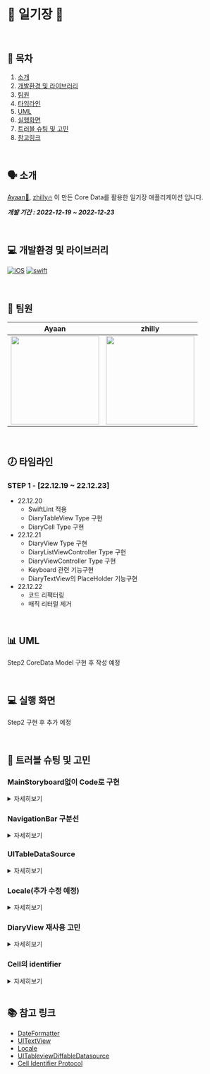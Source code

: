 # 📔 일기장 📔
<br>

## 📜 목차
1. [소개](#-소개)
2. [개발환경 및 라이브러리](#-개발환경-및-라이브러리)
3. [팀원](#-팀원)
4. [타임라인](#-타임라인)
5. [UML](#-UML)
6. [실행화면](#-실행-화면)
7. [트러블 슈팅 및 고민](#-트러블-슈팅-및-고민)
8. [참고링크](#-참고-링크)

<br>

## 🗣 소개
[Ayaan🦖](https://github.com/oneStar92), [zhilly🔥](https://github.com/zhilly11) 이 만든 Core Data를 활용한 일기장 애플리케이션 입니다.

***개발 기간 : 2022-12-19 ~ 2022-12-23***

<br>

## 💻 개발환경 및 라이브러리
[![iOS](https://img.shields.io/badge/iOS_Deployment_Target-15.0-blue)]()
[![swift](https://img.shields.io/badge/Xcode_Compatible-9.3-orange)]()

<br>

## 🧑 팀원
|Ayaan|zhilly|
|:---:|:---:|
|<img src= "https://i.imgur.com/Unq1bdd.png" width ="200"/>|<img src = "https://i.imgur.com/UGDRDhT.png" width=200 height=200>|

<br>

## 🕖 타임라인

### STEP 1 - [22.12.19 ~ 22.12.23]
- 22.12.20
    - SwiftLint 적용
    - DiaryTableView Type 구현
    - DiaryCell Type 구현
- 22.12.21
    - DiaryView Type 구현
    - DiaryListViewController Type 구현
    - DiaryViewController Type 구현
    - Keyboard 관련 기능구현
    - DiaryTextView의 PlaceHolder 기능구현
- 22.12.22
    - 코드 리팩터링
    - 매직 리터럴 제거

<br>

## 📊 UML
Step2 CoreData Model 구현 후 작성 예정

<br>

## 💻 실행 화면
Step2 구현 후 추가 예정


<br>

## 🎯 트러블 슈팅 및 고민

### **MainStoryboard없이 Code로 구현**

<details>
<summary>자세히보기</summary>
<div markdown="1">
    
- 요구사항에 코드로만 UI를 작성하라는 문구가 있어서 시도해보았습니다.
    1. Main.storyboard 삭제
    2. info.plist에서 storyboard관련 삭제
    3. SceneDelegate에서 ViewController로 이동할 수 있도록 RootViewController 설정

- 이와 같이 진행하고 실행시에 Main스토리보드 관련하여 에러가 뜨는 것을 확인했습니다
    1. 프로젝트 설정에서 Info탭에서 추가로 StoryBoard관련해서 삭제
    2. Build Settings에서 main storyboard관련 삭제 ![](https://i.imgur.com/6IpdAis.png)

- 위의 추가 과정을 통해 Main 스토리보드 없이 프로젝트를 진행할 수 있었습니다!
        
</div>
</details>

### **NavigationBar 구분선**

<details>
<summary>자세히보기</summary>
<div markdown="1">
    
- MainStoryboard가 없이 코드로만 UI를 구성해 봤습니다. `NavigationController`및 `rootViewController`를 `SceneDelegate`에서 인스턴스화 해주어서 첫 화면이 보여지게 구현해 봤습니다. 하지만 iOS 15부터 NavigationBar의 디자인이 수정되어 구분선이 보이지 않는 현상이 발생했습니다.
- `UINavigationBarAppearance`를 인스턴스화 한 후 `configureWithOpaqueBackground()`메서드로 현재 테마에 적합한 불투명한 bar appearance object로 구성한 뒤 `NavigationController.navigationBar`에 `standardAppearance`및 `scrollEdgeAppearance`에 할당해 줌으로 이전에 발생한 문제를 해결했습니다.
    
<details>
<summary>코드 보기</summary>
<div markdown="1">
    
```swift!
let navigationController = UINavigationController(rootViewController: mainViewController)
let navigationBarAppearance = UINavigationBarAppearance()
navigationBarAppearance.configureWithOpaqueBackground()
        
navigationController.navigationBar.standardAppearance = navigationBarAppearance
navigationController.navigationBar.scrollEdgeAppearance = navigationBarAppearance
```
    
</div>
</details>
</div>
</details>

### **UITableDataSource**

<details>
<summary>자세히보기</summary>
<div markdown="1">
    
- `TableView`의 `DataSource`로 `UITableViewDiffableDataSource`를 사용했습니다. `UITableViewDiffableDataSource`의 경우 `ItemIdentifier`가 `Hashable`해야했으며 `ItemIdentifier`에 해당하는 `Diary` Type은 `Hashable`하지 못하는 문제가 발생했습니다.
- `Diary` Type이 인스턴스화 될 때 프로퍼티로 `UUID`를 할당해 줌으로 해당 문제를 해결했습니다.
- `Diary` Type이 `UUID`를 프로퍼티로 가지고 있는 것이 좋은 방향성인지 많은 고민을 했으나 추후 `CoreData`에서 검색등의 작업을 할때도 이러한 프로퍼티가 있으면 좋을 것 같다고 판단했습니다.

</div>
</details>


### **Locale(추가 수정 예정)**

<details>
<summary>자세히보기</summary>
<div markdown="1">
    
- 지역 및 언어에 맞는 작성일자를 표현해주려고 했습니다. 하지만 `Locale.current`의 값이 지역을 변경하고 언어를 변경해도 `eu_KR`과 같이 언어 부분이 `eu`로 표현되는 문제가 발생했습니다.

<details>
<summary>이미지 보기</summary>
<div markdown="1">
    
|Locale Current|Device Setting|
|:---:|:---:|
|![](https://i.imgur.com/KDKMb8l.png)|![](https://i.imgur.com/vW4CMqj.png)|
    
</div>
</details>
    
- `Locale.preferredLanguages.first`를 사용하여 설정된 언어 중 첫번째 언어에 해당하는 값으로 작성일자를 표현되게 해주어 문제를 해결했습니다.
- `Locale.current`는 현재 App의 지원되는 `Localization`에 영향을 받는 것을 알게되었습니다. 어떤 `Localization`을 사용할지 결정해서 `Locale.current`에 따라서 UI를 다르게 표현해 줄 예정입니다.
        
</div>
</details>

### **DiaryView 재사용 고민**

<details>
<summary>자세히보기</summary>
<div markdown="1">
    
-  Diary 수정화면과 작성화면을 구현하는 과정에서 ViewController를 2개로 구현해야할까 라는 고민을 했었습니다.
- 고민해본 결과 2개의 ViewController보다는 1개에서 처리를 해서 재사용을 하자라는 방식으로 진행했습니다.
        
</div>
</details>

### **Cell의 identifier**

<details>
<summary>자세히보기</summary>
<div markdown="1">
    
```swift
// 1번
static let identifier: String = String(describing: self)

// 2번
static func getIdentifier() -> String {
        return String(describing: self)
}
```

- 1번과 2번 방법 중 Cell의 identifier을 어떻게 사용하는 방법이 더 나은지 고민했습니다.
- 프로토콜을 사용해서 해결했습니다.
    
<details>
<summary>코드 보기</summary>
<div markdown="1">
    
```swift
protocol ReusableView: class {
    static var defaultReuseIdentifier: String { get }
}

extension ReusableView where Self: UIView {
    static var defaultReuseIdentifier: String {
        return String(describing: self)
    }
}
```
    
</div>
</details>
</div>
</details>

<br>

## 📚 참고 링크

- [DateFormatter](https://developer.apple.com/documentation/foundation/dateformatter)
- [UITextView](https://developer.apple.com/documentation/uikit/uitextview)
- [Locale](https://developer.apple.com/documentation/foundation/locale)
- [UITableviewDiffableDatasource](https://developer.apple.com/documentation/uikit/uitableviewdiffabledatasource)
- [Cell Identifier Protocol](https://medium.com/@gonzalezreal/ios-cell-registration-reusing-with-swift-protocol-extensions-and-generics-c5ac4fb5b75e)
